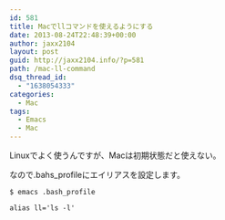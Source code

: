 ```yaml
---
id: 581
title: Macでllコマンドを使えるようにする
date: 2013-08-24T22:48:39+00:00
author: jaxx2104
layout: post
guid: http://jaxx2104.info/?p=581
path: /mac-ll-command
dsq_thread_id:
  - "1638054333"
categories:
  - Mac
tags:
  - Emacs
  - Mac
---
```

Linuxでよく使うんですが、Macは初期状態だと使えない。
  
なので.bahs_profileにエイリアスを設定します。

```
$ emacs .bash_profile
```

```
alias ll='ls -l'
```